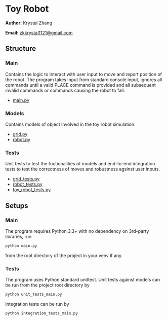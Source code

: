 # Toy Robot
**Author:** Krystal Zhang

**Email:** zkkrystal1121@gmail.com

## Structure
### Main
Contains the logic to interact with user input to move and report position of the robot. The program takes input from standard console input, ignores all commands until a valid PLACE command is provided and all subsequent invalid commands or commands causing the robot to fall.
* [main.py](main.py)
### Models
Contains models of object involved in the toy robot simulation.
* [grid.py](grid.py)
* [robot.py](robot.py)
### Tests
Unit tests to test the fuctionalities of models and end-to-end integration tests to test the correctness of moves and robustness agsinst user inputs.
* [grid_tests.py](unit_tests/grid_tests.py)
* [robot_tests.py](unit_tests/robot_tests.py)
* [toy_robot_tests.py](integration_tests/toy_robot_tests.py)

## Setups
### Main
The program requires Python 3.3+ with no dependency on 3rd-party libraries, run
```sh
python main.py
```
from the root directory of the project in your venv if any.
### Tests
The program uses Python standard unittest.
Unit tests against models can be run from the project root directory by
```sh
python unit_tests_main.py
```
Integration tests can be run by
```sh
python integration_tests_main.py
```


